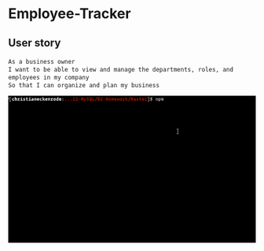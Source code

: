 # Employee-Tracker

## User story
```
As a business owner
I want to be able to view and manage the departments, roles, and employees in my company
So that I can organize and plan my business
```

![Employee Tracker](Assets/employee-tracker.gif)